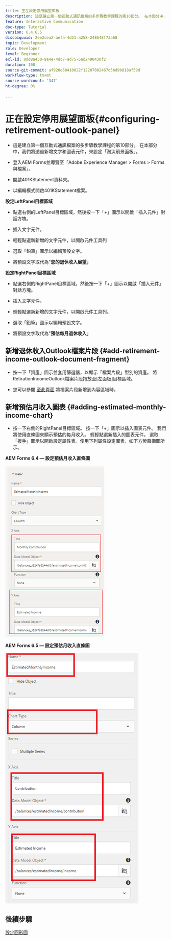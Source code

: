 ```yaml
---
title: 正在設定停用展望面板
description: 這是建立第一個互動式通訊檔案的多步驟教學課程的第10部分。 在本部分中，我們將透過新增文字和圖表元件，來設定「淘汰前景面板」。
feature: Interactive Communication
doc-type: Tutorial
version: 6.4,6.5
discoiquuid: 2ee2cea2-aefa-4d21-a258-248648f73a68
topic: Development
role: Developer
level: Beginner
exl-id: 0dd8a430-9a4e-4dc7-ad75-6ad2490430f2
duration: 100
source-git-commit: af928e60410022f12207082467d3bd9b818af59d
workflow-type: tm+mt
source-wordcount: '347'
ht-degree: 0%

---
```


# 正在設定停用展望面板{#configuring-retirement-outlook-panel}

* 這是建立第一個互動式通訊檔案的多步驟教學課程的第10部分。 在本部分中，我們將透過新增文字和圖表元件，來設定「淘汰前景面板」。

* 登入AEM Forms並導覽至「Adobe Experience Manager > Forms > Forms與檔案」。

* 開啟401KStatement資料夾。

* 以編輯模式開啟401KStatement檔案。

**設定LeftPanel目標區域**

* 點選右側的LeftPanel目標區域，然後按一下「+」圖示以開啟「插入元件」對話方塊。

* 插入文字元件。

* 輕輕點選新新增的文字元件，以開啟元件工具列

* 選取「鉛筆」圖示以編輯預設文字。

* 將預設文字取代為&quot;**您的退休收入展望」**

**設定RightPanel目標區域**

* 點選右側的RightPanel目標區域，然後按一下「+」圖示以開啟「插入元件」對話方塊。

* 插入文字元件。

* 輕輕點選新新增的文字元件，以開啟元件工具列。

* 選取「鉛筆」圖示以編輯預設文字。

* 將預設文字取代為&quot;**預估每月退休收入」**

## 新增退休收入Outlook檔案片段 {#add-retirement-income-outlook-document-fragment}

* 按一下「資產」圖示並套用篩選器，以顯示「檔案片段」型別的資產。 將RetirationIncomeOutlook檔案片段拖放至[左面板]目標區域。

* 您可以參閱 [至此頁面](https://experienceleague.adobe.com/docs/experience-manager-learn/forms/ic-web-channel-tutorial/partseven.html) 將檔案片段新增到內容區域時。

## 新增預估月收入圖表 {#adding-estimated-monthly-income-chart}

* 按一下右側的RightPanel目標區域。 按一下「+」圖示以插入圖表元件。 我們將使用直條圖來顯示預估的每月收入。 輕輕點選新插入的圖表元件。 選取「扳手」圖示以開啟設定屬性表。使用下列屬性設定圖表，如下方熒幕擷圖所示。

**AEM Forms 6.4 — 設定預估月收入直條圖**

![form64](assets/estimatedmonthlyincomechart.png)

**AEM Forms 6.5 — 設定預估月收入直條圖**

![forms65](assets/estimatedmonthlyincomechart65.PNG)

## 後續步驟

[設定圓形圖](./parteleven.md)
